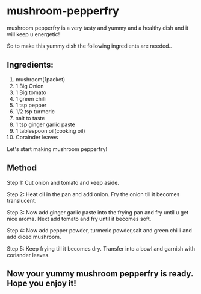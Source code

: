 # mushroom-pepperfry

mushroom pepperfry is a very tasty and yummy and a healthy dish and it will keep u energetic!

So to make this yummy dish the following ingredients are needed..
## Ingredients:
 1. mushroom(1packet)
 2. 1 Big Onion
 3. 1 Big tomato
 4. 1 green chilli
 5. 1 tsp pepper
 6. 1/2 tsp turmeric
 7. salt to taste
 8. 1 tsp ginger garlic paste
 9. 1 tablespoon oil(cooking oil)
 10. Corainder leaves 

Let's start making mushroom pepperfry!
## Method
Step 1: Cut onion and tomato and keep aside.

Step 2: Heat oil in the pan and add onion. Fry the onion till it becomes
translucent.

Step 3: Now add ginger garlic paste into the frying pan and fry until u get nice aroma. Next add tomato and fry until it becomes soft.

Step 4: Now add pepper powder, turmeric powder,salt and green chilli and add diced mushroom.

Step 5: Keep frying till it becomes dry. Transfer into a bowl and garnish with coriander leaves.

## Now your yummy mushroom pepperfry is ready. Hope you enjoy it!



